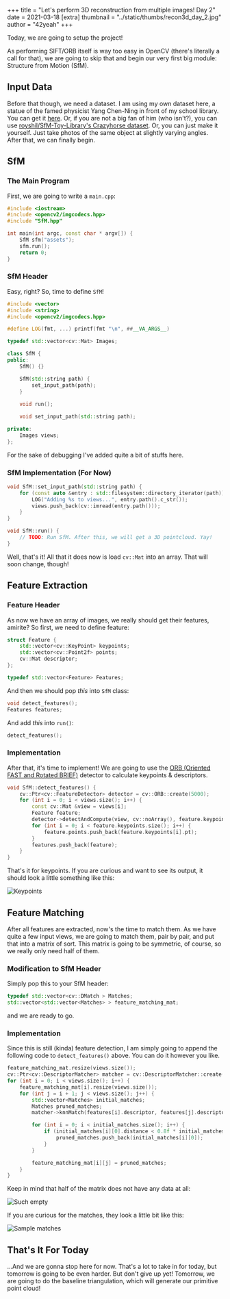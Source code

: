 +++
title = "Let's perform 3D reconstruction from multiple images! Day 2"
date = 2021-03-18
[extra]
thumbnail = "../static/thumbs/recon3d_day_2.jpg"
author = "42yeah"
+++

Today, we are going to setup the project! 

<!-- more -->

As performing SIFT/ORB itself is way too easy in OpenCV (there's literally a call for that), we are going to skip that and begin our very first big module: Structure from Motion (SfM).

## Input Data

Before that though, we need a dataset. I am using my own dataset here, a statue of the famed physicist Yang Chen-Ning in front of my school library. You can get it [here](https://42yeah.github.io/FPDR). Or, if you are not a big fan of him (who isn't?), you can use [royshil/SfM-Toy-Library's Crazyhorse dataset](https://github.com/royshil/SfM-Toy-Library/tree/master/dataset/crazyhorse). Or, you can just make it yourself. Just take photos of the same object at slightly varying angles. After that, we can finally begin.

## SfM

### The Main Program

First, we are going to write a `main.cpp`:

```c++
#include <iostream>
#include <opencv2/imgcodecs.hpp>
#include "SfM.hpp"

int main(int argc, const char * argv[]) {
    SfM sfm("assets");
    sfm.run();
    return 0;
}
```

### SfM Header

Easy, right? So, time to define `SfM`!

```c++
#include <vector>
#include <string>
#include <opencv2/imgcodecs.hpp>

#define LOG(fmt, ...) printf(fmt "\n", ##__VA_ARGS__)

typedef std::vector<cv::Mat> Images;

class SfM {
public:
    SfM() {}

    SfM(std::string path) {
        set_input_path(path);
    }
    
    void run();

    void set_input_path(std::string path);

private:
    Images views;
};
```

For the sake of debugging I've added quite a bit of stuffs here.

### SfM Implementation (For Now)

```c++
void SfM::set_input_path(std::string path) {
    for (const auto &entry : std::filesystem::directory_iterator(path)) {
        LOG("Adding %s to views...", entry.path().c_str());
        views.push_back(cv::imread(entry.path()));
    }
}

void SfM::run() { 
    // TODO: Run SfM. After this, we will get a 3D pointcloud. Yay!
}
```

Well, that's it! All that it does now is load `cv::Mat` into an array. That will soon change, though!

## Feature Extraction

### Feature Header

As now we have an array of images, we really should get their features, amirite? So first, we need to define feature:

```c++
struct Feature {
    std::vector<cv::KeyPoint> keypoints;
    std::vector<cv::Point2f> points;
    cv::Mat descriptor;
};

typedef std::vector<Feature> Features;
```

And then we should pop _this_ into `SfM` class:

```c++
void detect_features();
Features features;
```

And add _this_ into `run()`:

```c++
detect_features();
```

### Implementation

After that, it's time to implement! We are going to use the [ORB (Oriented FAST and Rotated BRIEF)](https://opencv-python-tutroals.readthedocs.io/en/latest/py_tutorials/py_feature2d/py_orb/py_orb.html) detector to calculate keypoints & descriptors.

```c++
void SfM::detect_features() {
    cv::Ptr<cv::FeatureDetector> detector = cv::ORB::create(5000);
    for (int i = 0; i < views.size(); i++) {
        const cv::Mat &view = views[i];
        Feature feature;
        detector->detectAndCompute(view, cv::noArray(), feature.keypoints, feature.descriptor);
        for (int i = 0; i < feature.keypoints.size(); i++) {
            feature.points.push_back(feature.keypoints[i].pt);
        }
        features.push_back(feature);
    }
}
```

That's it for keypoints. If you are curious and want to see its output, it should look a little something like this:

![Keypoints](keypoints.jpg)

## Feature Matching

After all features are extracted, now's the time to match them. As we have quite a few input views, we are going to match them, pair by pair, and put that into a matrix of sort. This matrix is going to be symmetric, of course, so we really only need half of them. 

### Modification to SfM Header

Simply pop this to your SfM header:

```c++
typedef std::vector<cv::DMatch > Matches;
std::vector<std::vector<Matches> > feature_matching_mat;
```

and we are ready to go.

### Implementation

Since this is still (kinda) feature detection, I am simply going to append the following code to `detect_features()` above. You can do it however you like.

```c++
feature_matching_mat.resize(views.size());
cv::Ptr<cv::DescriptorMatcher> matcher = cv::DescriptorMatcher::create("BruteForce-Hamming");
for (int i = 0; i < views.size(); i++) {
    feature_matching_mat[i].resize(views.size());
    for (int j = i + 1; j < views.size(); j++) {
        std::vector<Matches> initial_matches;
        Matches pruned_matches;
        matcher->knnMatch(features[i].descriptor, features[j].descriptor, initial_matches, 2);

        for (int i = 0; i < initial_matches.size(); i++) {
            if (initial_matches[i][0].distance < 0.8f * initial_matches[i][1].distance) {
                pruned_matches.push_back(initial_matches[i][0]);
            }
        }

        feature_matching_mat[i][j] = pruned_matches;
    }
}
```

Keep in mind that half of the matrix does not have any data at all:

![Such empty](nothing.png)

If you are curious for the matches, they look a little bit like this:

![Sample matches](sample_matches.jpg)

## That's It For Today

...And we are gonna stop here for now. That's a lot to take in for today, but tomorrow is going to be even harder. But don't give up yet! Tomorrow, we are going to do the baseline triangulation, which will generate our primitive point cloud!
